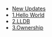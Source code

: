 * [New Updates](/rust-notes/)
* [1.Hello World](/rust-notes/Day1_HelloWorld.md)
* [2.LLDB](/rust-notes/Day2_RustLLDB.md)
* [3.Ownership](/rust-notes/Day3_Ownership.md)
